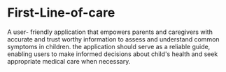 # First-Line-of-care
A user- friendly application that empowers parents and caregivers with accurate and trust worthy information to assess and understand common symptoms in children. the application should serve as a reliable guide, enabling users to make informed decisions about child's health and seek appropriate medical care when necessary.
